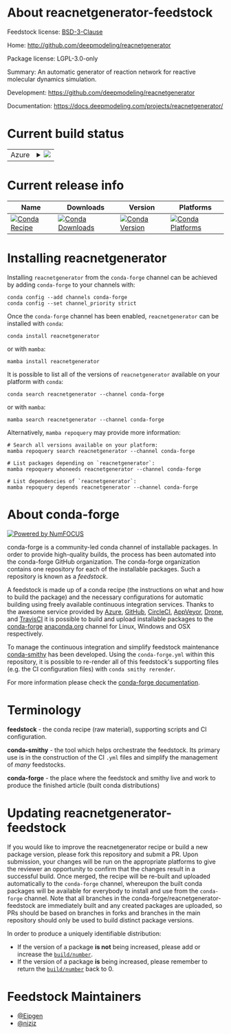 About reacnetgenerator-feedstock
================================

Feedstock license: [BSD-3-Clause](https://github.com/conda-forge/reacnetgenerator-feedstock/blob/main/LICENSE.txt)

Home: http://github.com/deepmodeling/reacnetgenerator

Package license: LGPL-3.0-only

Summary: An automatic generator of reaction network for reactive molecular dynamics simulation.

Development: https://github.com/deepmodeling/reacnetgenerator

Documentation: https://docs.deepmodeling.com/projects/reacnetgenerator/

Current build status
====================


<table>
    
  <tr>
    <td>Azure</td>
    <td>
      <details>
        <summary>
          <a href="https://dev.azure.com/conda-forge/feedstock-builds/_build/latest?definitionId=8707&branchName=main">
            <img src="https://dev.azure.com/conda-forge/feedstock-builds/_apis/build/status/reacnetgenerator-feedstock?branchName=main">
          </a>
        </summary>
        <table>
          <thead><tr><th>Variant</th><th>Status</th></tr></thead>
          <tbody><tr>
              <td>linux_64_nodejs18python3.10.____cpython</td>
              <td>
                <a href="https://dev.azure.com/conda-forge/feedstock-builds/_build/latest?definitionId=8707&branchName=main">
                  <img src="https://dev.azure.com/conda-forge/feedstock-builds/_apis/build/status/reacnetgenerator-feedstock?branchName=main&jobName=linux&configuration=linux%20linux_64_nodejs18python3.10.____cpython" alt="variant">
                </a>
              </td>
            </tr><tr>
              <td>linux_64_nodejs18python3.11.____cpython</td>
              <td>
                <a href="https://dev.azure.com/conda-forge/feedstock-builds/_build/latest?definitionId=8707&branchName=main">
                  <img src="https://dev.azure.com/conda-forge/feedstock-builds/_apis/build/status/reacnetgenerator-feedstock?branchName=main&jobName=linux&configuration=linux%20linux_64_nodejs18python3.11.____cpython" alt="variant">
                </a>
              </td>
            </tr><tr>
              <td>linux_64_nodejs18python3.12.____cpython</td>
              <td>
                <a href="https://dev.azure.com/conda-forge/feedstock-builds/_build/latest?definitionId=8707&branchName=main">
                  <img src="https://dev.azure.com/conda-forge/feedstock-builds/_apis/build/status/reacnetgenerator-feedstock?branchName=main&jobName=linux&configuration=linux%20linux_64_nodejs18python3.12.____cpython" alt="variant">
                </a>
              </td>
            </tr><tr>
              <td>linux_64_nodejs18python3.9.____cpython</td>
              <td>
                <a href="https://dev.azure.com/conda-forge/feedstock-builds/_build/latest?definitionId=8707&branchName=main">
                  <img src="https://dev.azure.com/conda-forge/feedstock-builds/_apis/build/status/reacnetgenerator-feedstock?branchName=main&jobName=linux&configuration=linux%20linux_64_nodejs18python3.9.____cpython" alt="variant">
                </a>
              </td>
            </tr><tr>
              <td>linux_64_nodejs20python3.10.____cpython</td>
              <td>
                <a href="https://dev.azure.com/conda-forge/feedstock-builds/_build/latest?definitionId=8707&branchName=main">
                  <img src="https://dev.azure.com/conda-forge/feedstock-builds/_apis/build/status/reacnetgenerator-feedstock?branchName=main&jobName=linux&configuration=linux%20linux_64_nodejs20python3.10.____cpython" alt="variant">
                </a>
              </td>
            </tr><tr>
              <td>linux_64_nodejs20python3.11.____cpython</td>
              <td>
                <a href="https://dev.azure.com/conda-forge/feedstock-builds/_build/latest?definitionId=8707&branchName=main">
                  <img src="https://dev.azure.com/conda-forge/feedstock-builds/_apis/build/status/reacnetgenerator-feedstock?branchName=main&jobName=linux&configuration=linux%20linux_64_nodejs20python3.11.____cpython" alt="variant">
                </a>
              </td>
            </tr><tr>
              <td>linux_64_nodejs20python3.12.____cpython</td>
              <td>
                <a href="https://dev.azure.com/conda-forge/feedstock-builds/_build/latest?definitionId=8707&branchName=main">
                  <img src="https://dev.azure.com/conda-forge/feedstock-builds/_apis/build/status/reacnetgenerator-feedstock?branchName=main&jobName=linux&configuration=linux%20linux_64_nodejs20python3.12.____cpython" alt="variant">
                </a>
              </td>
            </tr><tr>
              <td>linux_64_nodejs20python3.9.____cpython</td>
              <td>
                <a href="https://dev.azure.com/conda-forge/feedstock-builds/_build/latest?definitionId=8707&branchName=main">
                  <img src="https://dev.azure.com/conda-forge/feedstock-builds/_apis/build/status/reacnetgenerator-feedstock?branchName=main&jobName=linux&configuration=linux%20linux_64_nodejs20python3.9.____cpython" alt="variant">
                </a>
              </td>
            </tr><tr>
              <td>osx_64_nodejs18python3.10.____cpython</td>
              <td>
                <a href="https://dev.azure.com/conda-forge/feedstock-builds/_build/latest?definitionId=8707&branchName=main">
                  <img src="https://dev.azure.com/conda-forge/feedstock-builds/_apis/build/status/reacnetgenerator-feedstock?branchName=main&jobName=osx&configuration=osx%20osx_64_nodejs18python3.10.____cpython" alt="variant">
                </a>
              </td>
            </tr><tr>
              <td>osx_64_nodejs18python3.11.____cpython</td>
              <td>
                <a href="https://dev.azure.com/conda-forge/feedstock-builds/_build/latest?definitionId=8707&branchName=main">
                  <img src="https://dev.azure.com/conda-forge/feedstock-builds/_apis/build/status/reacnetgenerator-feedstock?branchName=main&jobName=osx&configuration=osx%20osx_64_nodejs18python3.11.____cpython" alt="variant">
                </a>
              </td>
            </tr><tr>
              <td>osx_64_nodejs18python3.12.____cpython</td>
              <td>
                <a href="https://dev.azure.com/conda-forge/feedstock-builds/_build/latest?definitionId=8707&branchName=main">
                  <img src="https://dev.azure.com/conda-forge/feedstock-builds/_apis/build/status/reacnetgenerator-feedstock?branchName=main&jobName=osx&configuration=osx%20osx_64_nodejs18python3.12.____cpython" alt="variant">
                </a>
              </td>
            </tr><tr>
              <td>osx_64_nodejs18python3.9.____cpython</td>
              <td>
                <a href="https://dev.azure.com/conda-forge/feedstock-builds/_build/latest?definitionId=8707&branchName=main">
                  <img src="https://dev.azure.com/conda-forge/feedstock-builds/_apis/build/status/reacnetgenerator-feedstock?branchName=main&jobName=osx&configuration=osx%20osx_64_nodejs18python3.9.____cpython" alt="variant">
                </a>
              </td>
            </tr><tr>
              <td>osx_64_nodejs20python3.10.____cpython</td>
              <td>
                <a href="https://dev.azure.com/conda-forge/feedstock-builds/_build/latest?definitionId=8707&branchName=main">
                  <img src="https://dev.azure.com/conda-forge/feedstock-builds/_apis/build/status/reacnetgenerator-feedstock?branchName=main&jobName=osx&configuration=osx%20osx_64_nodejs20python3.10.____cpython" alt="variant">
                </a>
              </td>
            </tr><tr>
              <td>osx_64_nodejs20python3.11.____cpython</td>
              <td>
                <a href="https://dev.azure.com/conda-forge/feedstock-builds/_build/latest?definitionId=8707&branchName=main">
                  <img src="https://dev.azure.com/conda-forge/feedstock-builds/_apis/build/status/reacnetgenerator-feedstock?branchName=main&jobName=osx&configuration=osx%20osx_64_nodejs20python3.11.____cpython" alt="variant">
                </a>
              </td>
            </tr><tr>
              <td>osx_64_nodejs20python3.12.____cpython</td>
              <td>
                <a href="https://dev.azure.com/conda-forge/feedstock-builds/_build/latest?definitionId=8707&branchName=main">
                  <img src="https://dev.azure.com/conda-forge/feedstock-builds/_apis/build/status/reacnetgenerator-feedstock?branchName=main&jobName=osx&configuration=osx%20osx_64_nodejs20python3.12.____cpython" alt="variant">
                </a>
              </td>
            </tr><tr>
              <td>osx_64_nodejs20python3.9.____cpython</td>
              <td>
                <a href="https://dev.azure.com/conda-forge/feedstock-builds/_build/latest?definitionId=8707&branchName=main">
                  <img src="https://dev.azure.com/conda-forge/feedstock-builds/_apis/build/status/reacnetgenerator-feedstock?branchName=main&jobName=osx&configuration=osx%20osx_64_nodejs20python3.9.____cpython" alt="variant">
                </a>
              </td>
            </tr><tr>
              <td>win_64_nodejs18python3.10.____cpython</td>
              <td>
                <a href="https://dev.azure.com/conda-forge/feedstock-builds/_build/latest?definitionId=8707&branchName=main">
                  <img src="https://dev.azure.com/conda-forge/feedstock-builds/_apis/build/status/reacnetgenerator-feedstock?branchName=main&jobName=win&configuration=win%20win_64_nodejs18python3.10.____cpython" alt="variant">
                </a>
              </td>
            </tr><tr>
              <td>win_64_nodejs18python3.11.____cpython</td>
              <td>
                <a href="https://dev.azure.com/conda-forge/feedstock-builds/_build/latest?definitionId=8707&branchName=main">
                  <img src="https://dev.azure.com/conda-forge/feedstock-builds/_apis/build/status/reacnetgenerator-feedstock?branchName=main&jobName=win&configuration=win%20win_64_nodejs18python3.11.____cpython" alt="variant">
                </a>
              </td>
            </tr><tr>
              <td>win_64_nodejs18python3.12.____cpython</td>
              <td>
                <a href="https://dev.azure.com/conda-forge/feedstock-builds/_build/latest?definitionId=8707&branchName=main">
                  <img src="https://dev.azure.com/conda-forge/feedstock-builds/_apis/build/status/reacnetgenerator-feedstock?branchName=main&jobName=win&configuration=win%20win_64_nodejs18python3.12.____cpython" alt="variant">
                </a>
              </td>
            </tr><tr>
              <td>win_64_nodejs18python3.9.____cpython</td>
              <td>
                <a href="https://dev.azure.com/conda-forge/feedstock-builds/_build/latest?definitionId=8707&branchName=main">
                  <img src="https://dev.azure.com/conda-forge/feedstock-builds/_apis/build/status/reacnetgenerator-feedstock?branchName=main&jobName=win&configuration=win%20win_64_nodejs18python3.9.____cpython" alt="variant">
                </a>
              </td>
            </tr><tr>
              <td>win_64_nodejs20python3.10.____cpython</td>
              <td>
                <a href="https://dev.azure.com/conda-forge/feedstock-builds/_build/latest?definitionId=8707&branchName=main">
                  <img src="https://dev.azure.com/conda-forge/feedstock-builds/_apis/build/status/reacnetgenerator-feedstock?branchName=main&jobName=win&configuration=win%20win_64_nodejs20python3.10.____cpython" alt="variant">
                </a>
              </td>
            </tr><tr>
              <td>win_64_nodejs20python3.11.____cpython</td>
              <td>
                <a href="https://dev.azure.com/conda-forge/feedstock-builds/_build/latest?definitionId=8707&branchName=main">
                  <img src="https://dev.azure.com/conda-forge/feedstock-builds/_apis/build/status/reacnetgenerator-feedstock?branchName=main&jobName=win&configuration=win%20win_64_nodejs20python3.11.____cpython" alt="variant">
                </a>
              </td>
            </tr><tr>
              <td>win_64_nodejs20python3.12.____cpython</td>
              <td>
                <a href="https://dev.azure.com/conda-forge/feedstock-builds/_build/latest?definitionId=8707&branchName=main">
                  <img src="https://dev.azure.com/conda-forge/feedstock-builds/_apis/build/status/reacnetgenerator-feedstock?branchName=main&jobName=win&configuration=win%20win_64_nodejs20python3.12.____cpython" alt="variant">
                </a>
              </td>
            </tr><tr>
              <td>win_64_nodejs20python3.9.____cpython</td>
              <td>
                <a href="https://dev.azure.com/conda-forge/feedstock-builds/_build/latest?definitionId=8707&branchName=main">
                  <img src="https://dev.azure.com/conda-forge/feedstock-builds/_apis/build/status/reacnetgenerator-feedstock?branchName=main&jobName=win&configuration=win%20win_64_nodejs20python3.9.____cpython" alt="variant">
                </a>
              </td>
            </tr>
          </tbody>
        </table>
      </details>
    </td>
  </tr>
</table>

Current release info
====================

| Name | Downloads | Version | Platforms |
| --- | --- | --- | --- |
| [![Conda Recipe](https://img.shields.io/badge/recipe-reacnetgenerator-green.svg)](https://anaconda.org/conda-forge/reacnetgenerator) | [![Conda Downloads](https://img.shields.io/conda/dn/conda-forge/reacnetgenerator.svg)](https://anaconda.org/conda-forge/reacnetgenerator) | [![Conda Version](https://img.shields.io/conda/vn/conda-forge/reacnetgenerator.svg)](https://anaconda.org/conda-forge/reacnetgenerator) | [![Conda Platforms](https://img.shields.io/conda/pn/conda-forge/reacnetgenerator.svg)](https://anaconda.org/conda-forge/reacnetgenerator) |

Installing reacnetgenerator
===========================

Installing `reacnetgenerator` from the `conda-forge` channel can be achieved by adding `conda-forge` to your channels with:

```
conda config --add channels conda-forge
conda config --set channel_priority strict
```

Once the `conda-forge` channel has been enabled, `reacnetgenerator` can be installed with `conda`:

```
conda install reacnetgenerator
```

or with `mamba`:

```
mamba install reacnetgenerator
```

It is possible to list all of the versions of `reacnetgenerator` available on your platform with `conda`:

```
conda search reacnetgenerator --channel conda-forge
```

or with `mamba`:

```
mamba search reacnetgenerator --channel conda-forge
```

Alternatively, `mamba repoquery` may provide more information:

```
# Search all versions available on your platform:
mamba repoquery search reacnetgenerator --channel conda-forge

# List packages depending on `reacnetgenerator`:
mamba repoquery whoneeds reacnetgenerator --channel conda-forge

# List dependencies of `reacnetgenerator`:
mamba repoquery depends reacnetgenerator --channel conda-forge
```


About conda-forge
=================

[![Powered by
NumFOCUS](https://img.shields.io/badge/powered%20by-NumFOCUS-orange.svg?style=flat&colorA=E1523D&colorB=007D8A)](https://numfocus.org)

conda-forge is a community-led conda channel of installable packages.
In order to provide high-quality builds, the process has been automated into the
conda-forge GitHub organization. The conda-forge organization contains one repository
for each of the installable packages. Such a repository is known as a *feedstock*.

A feedstock is made up of a conda recipe (the instructions on what and how to build
the package) and the necessary configurations for automatic building using freely
available continuous integration services. Thanks to the awesome service provided by
[Azure](https://azure.microsoft.com/en-us/services/devops/), [GitHub](https://github.com/),
[CircleCI](https://circleci.com/), [AppVeyor](https://www.appveyor.com/),
[Drone](https://cloud.drone.io/welcome), and [TravisCI](https://travis-ci.com/)
it is possible to build and upload installable packages to the
[conda-forge](https://anaconda.org/conda-forge) [anaconda.org](https://anaconda.org/)
channel for Linux, Windows and OSX respectively.

To manage the continuous integration and simplify feedstock maintenance
[conda-smithy](https://github.com/conda-forge/conda-smithy) has been developed.
Using the ``conda-forge.yml`` within this repository, it is possible to re-render all of
this feedstock's supporting files (e.g. the CI configuration files) with ``conda smithy rerender``.

For more information please check the [conda-forge documentation](https://conda-forge.org/docs/).

Terminology
===========

**feedstock** - the conda recipe (raw material), supporting scripts and CI configuration.

**conda-smithy** - the tool which helps orchestrate the feedstock.
                   Its primary use is in the construction of the CI ``.yml`` files
                   and simplify the management of *many* feedstocks.

**conda-forge** - the place where the feedstock and smithy live and work to
                  produce the finished article (built conda distributions)


Updating reacnetgenerator-feedstock
===================================

If you would like to improve the reacnetgenerator recipe or build a new
package version, please fork this repository and submit a PR. Upon submission,
your changes will be run on the appropriate platforms to give the reviewer an
opportunity to confirm that the changes result in a successful build. Once
merged, the recipe will be re-built and uploaded automatically to the
`conda-forge` channel, whereupon the built conda packages will be available for
everybody to install and use from the `conda-forge` channel.
Note that all branches in the conda-forge/reacnetgenerator-feedstock are
immediately built and any created packages are uploaded, so PRs should be based
on branches in forks and branches in the main repository should only be used to
build distinct package versions.

In order to produce a uniquely identifiable distribution:
 * If the version of a package **is not** being increased, please add or increase
   the [``build/number``](https://docs.conda.io/projects/conda-build/en/latest/resources/define-metadata.html#build-number-and-string).
 * If the version of a package **is** being increased, please remember to return
   the [``build/number``](https://docs.conda.io/projects/conda-build/en/latest/resources/define-metadata.html#build-number-and-string)
   back to 0.

Feedstock Maintainers
=====================

* [@Eipgen](https://github.com/Eipgen/)
* [@njzjz](https://github.com/njzjz/)

